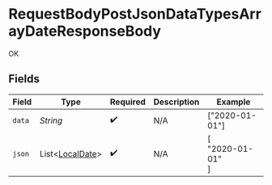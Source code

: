 # RequestBodyPostJsonDataTypesArrayDateResponseBody

OK


## Fields

| Field                                                                                  | Type                                                                                   | Required                                                                               | Description                                                                            | Example                                                                                |
| -------------------------------------------------------------------------------------- | -------------------------------------------------------------------------------------- | -------------------------------------------------------------------------------------- | -------------------------------------------------------------------------------------- | -------------------------------------------------------------------------------------- |
| `data`                                                                                 | *String*                                                                               | :heavy_check_mark:                                                                     | N/A                                                                                    | ["2020-01-01"]                                                                         |
| `json`                                                                                 | List\<[LocalDate](https://docs.oracle.com/javase/8/docs/api/java/time/LocalDate.html)> | :heavy_check_mark:                                                                     | N/A                                                                                    | [<br/>"2020-01-01"<br/>]                                                               |